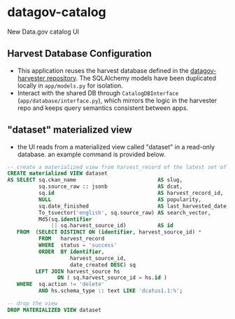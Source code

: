 # datagov-catalog
New Data.gov catalog UI

## Harvest Database Configuration

- This application reuses the harvest database defined in the
  [datagov-harvester repository](https://github.com/GSA/datagov-harvester).
  The SQLAlchemy models have been duplicated locally in `app/models.py` for
  isolation.
- Interact with the shared DB through `CatalogDBInterface`
  (`app/database/interface.py`), which mirrors the logic in the harvester
  repo and keeps query semantics consistent between apps.


## "dataset" materialized view
- the UI reads from a materialized view called "dataset" in a read-only database. an example command is provided below.

```sql
-- create a materialized view from harvest_record of the latest set of records for dcatus sources
CREATE materialized VIEW dataset
AS SELECT sq.ckan_name                          AS slug,
          sq.source_raw :: jsonb                AS dcat,
          sq.id                                 AS harvest_record_id,
          NULL                                  AS popularity,
          sq.date_finished                      AS last_harvested_date,
          To_tsvector('english', sq.source_raw) AS search_vector,
          Md5(sq.identifier
              || sq.harvest_source_id)          AS id
   FROM  (SELECT DISTINCT ON (identifier, harvest_source_id) *
          FROM   harvest_record
          WHERE  status = 'success'
          ORDER  BY identifier,
                    harvest_source_id,
                    date_created DESC) sq
         LEFT JOIN harvest_source hs
                ON ( sq.harvest_source_id = hs.id )
   WHERE  sq.action != 'delete'
          AND hs.schema_type :: text LIKE 'dcatus1.1:%';

-- drop the view 
DROP MATERIALIZED VIEW dataset
```